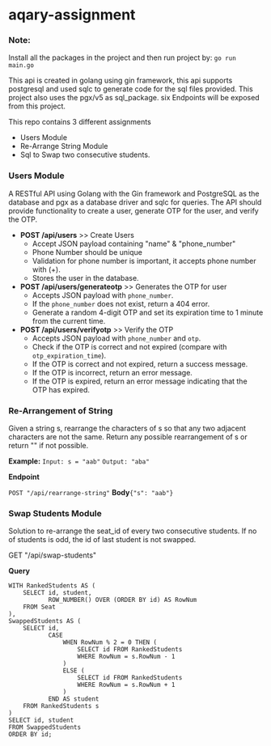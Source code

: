 # aqary-assignment

### Note: 
Install all the packages in the project and then run project by: 
```go run main.go```

This api is created in golang using gin framework, this api supports postgresql and used sqlc to generate code for the sql files provided. This project also uses the pgx/v5 as sql_package. six Endpoints will be exposed from this project.

This repo contains 3 different assignments

* Users Module
* Re-Arrange String Module
* Sql to Swap two consecutive students.

### Users Module
A RESTful API using Golang with the Gin framework and PostgreSQL as the database and pgx as a database driver and sqlc for queries. The API should provide functionality to create a user, generate OTP for the user, and verify the OTP.

* **POST /api/users** >> Create Users
	* Accept JSON payload containing "name" & "phone_number"
	* Phone Number should be unique
	* Validation for phone number is important, it accepts phone number with (+).
	* Stores the user in the database.
* **POST /api/users/generateotp** >> Generates the OTP for user
	* Accepts JSON payload with `phone_number`.
	* If the `phone_number` does not exist, return a 404 error.
	* Generate a random 4-digit OTP and set its expiration time to 1 minute from the current time.
*  	**POST /api/users/verifyotp** >> Verify the OTP
	* Accepts JSON payload with `phone_number` and `otp`.
	* Check if the OTP is correct and not expired (compare with `otp_expiration_time`).
	* If the OTP is correct and not expired, return a success message.
	* If the OTP is incorrect, return an error message.
	* If the OTP is expired, return an error message indicating that the OTP has expired.

### Re-Arrangement of String
Given a string s, rearrange the characters of s so that any two adjacent characters are not the same.
Return any possible rearrangement of s or return "" if not possible.

**Example:** 
`Input: s = "aab"`
`Output: "aba"`

**Endpoint**

`POST "/api/rearrange-string"`
**Body**`{"s": "aab"}`

### Swap Students Module
Solution to re-arrange the seat_id of every two consecutive students. If no of students is odd, the id of last student is not swapped.

GET "/api/swap-students"

**Query**

``` 
WITH RankedStudents AS (
    SELECT id, student,
           ROW_NUMBER() OVER (ORDER BY id) AS RowNum
    FROM Seat
),
SwappedStudents AS (
    SELECT id,
           CASE
               WHEN RowNum % 2 = 0 THEN (
                   SELECT id FROM RankedStudents
                   WHERE RowNum = s.RowNum - 1
               )
               ELSE (
                   SELECT id FROM RankedStudents
                   WHERE RowNum = s.RowNum + 1
               )
           END AS student
    FROM RankedStudents s
)
SELECT id, student
FROM SwappedStudents
ORDER BY id;
```







